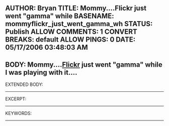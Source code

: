 AUTHOR: Bryan
TITLE: Mommy....Flickr just went "gamma" while
BASENAME: mommyflickr_just_went_gamma_wh
STATUS: Publish
ALLOW COMMENTS: 1
CONVERT BREAKS: __default__
ALLOW PINGS: 0
DATE: 05/17/2006 03:48:03 AM
-----
BODY:
Mommy....<a href="http://www.flickr.com/photos/leftsider">Flickr</a> just went "gamma" while I was playing with it....
-----
EXTENDED BODY:

-----
EXCERPT:

-----
KEYWORDS:

-----


